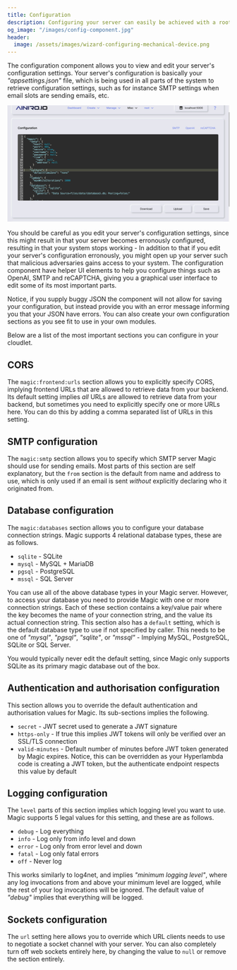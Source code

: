 ```yaml
---
title: Configuration
description: Configuring your server can easily be achieved with a root user using the configuration component in Magic. Configuration settings are immediately applied, and changes your server's behaviour instantly.
og_image: "/images/config-component.jpg"
header:
  image: /assets/images/wizard-configuring-mechanical-device.png
---
```


The configuration component allows you to view and edit your server's configuration settings. Your server's configuration is basically your _"appsettings.json"_ file, which is being used in all parts of the system to retrieve configuration settings, such as for instance SMTP settings when email slots are sending emails, etc.

![Screenshot of configuring Magic through its Configuration component](/images/config-component.jpg)

You should be careful as you edit your server's configuration settings, since this might result in that your server becomes erronously configured, resulting in that your system stops working - In addition to that if you edit your server's configuration erronously, you might open up your server
such that malicious adversaries gains access to your system. The configuration component have helper UI elements to help you configure things such as OpenAI, SMTP and reCAPTCHA, giving you a graphical user interface to edit some of its most important parts.

Notice, if you supply buggy JSON the component will not allow for saving your configuration, but instead provide you with an error message informing you that your JSON have errors. You can also create your own configuration sections as you see fit to use in your own modules.

Below are a list of the most important sections you can configure in your cloudlet.

## CORS

The `magic:frontend:urls` section allows you to explicitly specify CORS, implying frontend URLs that are allowed to retrieve data from your backend. Its default setting implies _all_ URLs are allowed to retrieve data from your backend, but sometimes you need to explicitly specify one or more URLs here. You can do this by adding a comma separated list of URLs in this setting.

## SMTP configuration

The `magic:smtp` section allows you to specify which SMTP server Magic should use for sending emails. Most parts of this section are self explanatory, but the `from` section is the default from name and address to use, which is only used if an email is sent _without_ explicitly declaring who it originated from.

## Database configuration

The `magic:databases` section allows you to configure your database connection strings. Magic supports 4 relational database types, these are as follows.

* `sqlite` - SQLite
* `mysql` - MySQL + MariaDB
* `pgsql` - PostgreSQL
* `mssql` - SQL Server

You can use all of the above database types in your Magic server. However, to access your database you need to provide Magic with one or more connection strings. Each of these section contains a key/value pair where the key becomes the name of your connection string, and the value its actual
connection string. This section also has a `default` setting, which is the default database type to use if not specified by caller. This needs to be one of _"mysql"_, _"pgsql"_, _"sqlite"_, or _"mssql"_ - Implying MySQL, PostgreSQL, SQLite or SQL Server.

You would typically never edit the default setting, since Magic only supports SQLite as its primary magic database out of the box.

## Authentication and authorisation configuration

This section allows you to override the default authentication and authorisation values for Magic. Its sub-sections implies the following.

* `secret` - JWT secret used to generate a JWT signature
* `https-only` - If true this implies JWT tokens will only be verified over an SSL/TLS connection
* `valid-minutes` - Default number of minutes before JWT token generated by Magic expires. Notice, this can be overridden as your Hyperlambda code is creating a JWT token, but the authenticate endpoint respects this value by default

## Logging configuration

The `level` parts of this section implies which logging level you want to use. Magic supports 5 legal values for this setting, and these are as follows.

* `debug` - Log everything
* `info` - Log only from info level and down
* `error` - Log only from error level and down
* `fatal` - Log only fatal errors
* `off` - Never log

This works similarly to log4net, and implies _"minimum logging level"_, where any log invocations from and above your minimum level are logged, while the rest of your log invocations will be ignored. The default value of _"debug"_ implies that everything will be logged.

## Sockets configuration

The `url` setting here allows you to override which URL clients needs to use to negotiate a socket channel with your server. You can also completely turn off web sockets entirely here, by changing the value to `null` or remove the section entirely.
